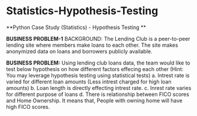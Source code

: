 # Statistics-Hypothesis-Testing
**Python Case Study (Statistics) - Hypothesis Testing **


**BUSINESS PROBLEM-1**
BACKGROUND: The Lending Club is a peer-to-peer lending site where members make loans to 
each other. The site makes anonymized data on loans and borrowers publicly available. 

**BUSINESS PROBLEM:**
Using lending club loans data, the team would like to test below hypothesis on how different 
factors effecing each other (Hint: You may leverage hypothesis testing using statistical tests)
a. Intrest rate is varied for different loan amounts (Less intrest charged for high loan 
amounts)
b. Loan length is directly effecting intrest rate.
c. Inrest rate varies for different purpose of loans
d. There is relationship between FICO scores and Home Ownership. It means that, People 
with owning home will have high FICO scores.
